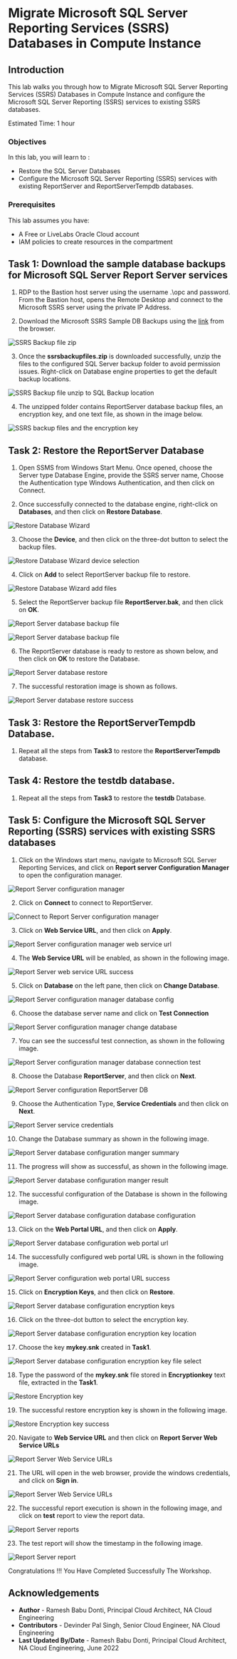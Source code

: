 # Migrate Microsoft SQL Server Reporting Services (SSRS) Databases in Compute Instance

## Introduction

This lab walks you through how to Migrate Microsoft SQL Server Reporting Services (SSRS) Databases in Compute Instance and configure the Microsoft SQL Server Reporting (SSRS) services to existing SSRS databases. 

Estimated Time:  1 hour

### Objectives
In this lab, you will learn to :
* Restore the SQL Server Databases
* Configure the Microsoft SQL Server Reporting (SSRS) services with existing ReportServer and ReportServerTempdb databases. 

### Prerequisites  

This lab assumes you have:
- A Free or LiveLabs Oracle Cloud account
- IAM policies to create resources in the compartment

##  Task 1: Download the sample database backups for Microsoft SQL Server Report Server services 

1. RDP to the Bastion host server using the username .\opc and password. From the Bastion host, opens the Remote Desktop and connect to the Microsoft SSRS server using the private IP Address.

2. Download the Microsoft SSRS Sample DB Backups using the [link](https://objectstorage.us-ashburn-1.oraclecloud.com/p/VEKec7t0mGwBkJX92Jn0nMptuXIlEpJ5XJA-A6C9PymRgY2LhKbjWqHeB5rVBbaV/n/c4u04/b/livelabsfiles/o/data-management-library-files/ssrsbackupfiles.zip) from the browser. 

  ![SSRS Backup file zip](./images/ssrsbackupzipfile.png "SSRS Backup file zip")

3. Once the **ssrsbackupfiles.zip** is downloaded successfully, unzip the files to the configured SQL Server backup folder to avoid permission issues. Right-click on Database engine properties to get the default backup locations.

  ![SSRS Backup file unzip to SQL Backup location](./images/ssrsbackupzipsqlbackuplocation.png "SSRS Backup file unzip to SQL Backup location")

4. The unzipped folder contains ReportServer database backup files, an encryption key, and one text file, as shown in the image below.

  ![SSRS backup files and the encryption key](./images/ssrsbackupscontent.png "SSRS backup files and the encryption key")

##  Task 2: Restore the **ReportServer** Database

1. Open SSMS from Windows Start Menu. Once opened, choose the Server type Database Engine, provide the SSRS server name, Choose the Authentication type Windows Authentication, and then click on Connect.

2. Once successfully connected to the database engine, right-click on **Databases**, and then click on **Restore Database**.

  ![Restore Database Wizard](./images/restoredatabase.png "Restore Database Wizard")

3. Choose the **Device**, and then click on the three-dot button to select the backup files. 

  ![Restore Database Wizard device selection](./images/restoredatbasedevice.png "Restore Database Wizard device selection")

4. Click on **Add** to select ReportServer backup file to restore.

  ![Restore Database Wizard add files](./images/restorebackupaddfiles.png "Restore Database Wizard add files")

5. Select the ReportServer backup file **ReportServer.bak**, and then click on **OK**.

  ![Report Server database backup file](./images/ssrs-reportserverbackupfile.png "Report Server database backup file")

  ![Report Server database backup file](./images/reportserverbackupfileresult.png "Report Server database backup file")
  
6. The ReportServer database is ready to restore as shown below, and then click on **OK** to restore the Database.

  ![Report Server database restore](./images/ssrs-reportserverdbrestore.png "Report Server database restore")

7. The successful restoration image is shown as follows. 

  ![Report Server database restore success](./images/reporterverdatabaserestoresuccess.png "Report Server database restore success")

##  Task 3: Restore the **ReportServerTempdb** Database.

1. Repeat all the steps from **Task3** to restore the **ReportServerTempdb** database.

##  Task 4: Restore the **testdb** database.

1. Repeat all the steps from **Task3** to restore the **testdb** Database. 

##  Task 5: Configure the Microsoft SQL Server Reporting (SSRS) services with existing SSRS databases

1. Click on the Windows start menu, navigate to Microsoft SQL Server Reporting Services, and click on **Report server Configuration Manager** to open the configuration manager. 

  ![Report Server configuration manager](./images/ssrsconfigurationmanager.png "Report Server configuration manager")

2. Click on **Connect** to connect to ReportServer. 

  ![Connect to Report Server configuration manager](./images/ssrsconfigurationmanageropen.png "Connect to Browse Report Server configuration manager")

3. Click on **Web Service URL**, and then click on **Apply**.

  ![Report Server configuration manager web service url](./images/ssrsconfigwebserverurl.png "Report Server configuration manager web service URL")

4. The **Web Service URL** will be enabled, as shown in the following image. 

  ![Report Server web service URL success](./images/ssrsconfigwebserverurlsuccess.png "Report Server web service URL success")

5. Click on **Database** on the left pane, then click on **Change Database**.

  ![Report Server configuration manager database config](./images/ssrsselectdatabase.png "Report Server configuration manager database config")

6. Choose the database server name and click on **Test Connection**

  ![Report Server configuration manager change database](./images/ssrstestdbconnection.png "Report Server configuration manager change database")

7. You can see the successful test connection, as shown in the following image. 

  ![Report Server configuration manager database connection test](./images/ssrstestdbconnectionsuccess.png "Report Server configuration manager database connection test")

8. Choose the Database **ReportServer**, and then click on **Next**.

  ![Report Server configuration ReportServer DB](./images/ssrsdatbaseselect.png "Report Server configuration ReportServer DB")

9. Choose the Authentication Type, **Service Credentials** and then click on **Next**.

  ![Report Server service credentials](./images/ssrsservicecredentials.png "Report Server service credentials")

10. Change the Database summary as shown in the following image. 

  ![Report Server database configuration manger summary](./images/ssrschanedbsummary.png "Report Server database configuration manger summary")

11. The progress will show as successful, as shown in the following image. 

  ![Report Server database configuration manger result](./images/ssrsdbfinish.png "Report Server database configuration manger result")

12. The successful configuration of the Database is shown in the following image. 

  ![Report Server database configuration database configuration](./images/ssrsdbconfigsuccess.png "Report Server database configuration database configuration")

13. Click on the **Web Portal URL**, and then click on **Apply**. 

  ![Report Server database configuration web portal url](./images/ssrswebportalurl.png "Report Server database configuration web portal url")

14. The successfully configured web portal URL is shown in the following image. 

  ![Report Server configuration web portal URL success](./images/ssrswebportalurlsuccess.png "Report Server  configuration web portal URL success")

15. Click on **Encryption Keys**, and then click on **Restore**.

  ![Report Server database configuration encryption keys](./images/ssrsencryptionkey.png "Report Server database configuration encryption keys")

16. Click on the three-dot button to select the encryption key. 

  ![Report Server database configuration encryption key location](./images/ssrsencryptionkeylocatin.png "Report Server database configuration encryption key location")

17. Choose the key **mykey.snk** created in **Task1**. 

  ![Report Server database configuration encryption key file select](./images/ssrsencryptionkeyfileopen.png "Report Server database configuration encryption key file select")

18. Type the password of the **mykey.snk** file stored in **Encryptionkey** text file, extracted in the **Task1**.

  ![Restore Encryption key](./images/ssrsencryptionkeypassword.png "Restore Encryption key")

19. The successful restore encryption key is shown in the following image. 

  ![Restore Encryption key success](./images/ssrsencryptionkeyrestoresuccessmsg.png "Restore Encryption key success")

20. Navigate to **Web Service URL** and then click on **Report Server Web Service URLs** 

  ![Report Server Web Service URLs](./images/openwebserverurl.png "Report Server Web Service URLs")

21. The URL will open in the web browser, provide the windows credentials, and click on **Sign in**. 

  ![Report Server Web Service URLs](./images/ssrsbrowserurlsignin.png "Report Server Web Service URLs")

22. The successful report execution is shown in the following image, and click on **test** report to view the report data.

  ![Report Server reports](./images/ssrsrdlfile.png "Report Server reports")

23. The test report will show the timestamp in the following image. 

  ![Report Server  report](./images/ssrsreportresults.png "Report Server report")


  Congratulations !!! You Have Completed Successfully The Workshop.

## Acknowledgements
* **Author** - Ramesh Babu Donti, Principal Cloud Architect, NA Cloud Engineering
* **Contributors** -  Devinder Pal Singh, Senior Cloud Engineer, NA Cloud Engineering
* **Last Updated By/Date** - Ramesh Babu Donti, Principal Cloud Architect, NA Cloud Engineering, June 2022